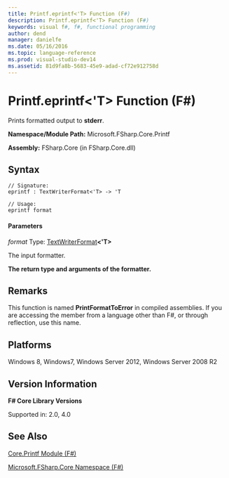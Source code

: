 ```yaml
---
title: Printf.eprintf<'T> Function (F#)
description: Printf.eprintf<'T> Function (F#)
keywords: visual f#, f#, functional programming
author: dend
manager: danielfe
ms.date: 05/16/2016
ms.topic: language-reference
ms.prod: visual-studio-dev14
ms.assetid: 81d9fa8b-5683-45e9-adad-cf72e912758d 
---
```


# Printf.eprintf<'T> Function (F#)

Prints formatted output to **stderr**.

**Namespace/Module Path:** Microsoft.FSharp.Core.Printf

**Assembly:** FSharp.Core (in FSharp.Core.dll)


## Syntax

```
// Signature:
eprintf : TextWriterFormat<'T> -> 'T

// Usage:
eprintf format
```

#### Parameters
*format*
Type: [TextWriterFormat](https://msdn.microsoft.com/library/2080c4a5-7bdd-4a01-8e01-10b498af92de)**&lt;'T&gt;**


The input formatter.



**The return type and arguments of the formatter.**
## Remarks
This function is named **PrintFormatToError** in compiled assemblies. If you are accessing the member from a language other than F#, or through reflection, use this name.


## Platforms
Windows 8, Windows7, Windows Server 2012, Windows Server 2008 R2


## Version Information
**F# Core Library Versions**

Supported in: 2.0, 4.0




## See Also
[Core.Printf Module &#40;F&#35;&#41;](Core.Printf-Module-%5BFSharp%5D.md)

[Microsoft.FSharp.Core Namespace &#40;F&#35;&#41;](Microsoft.FSharp.Core-Namespace-%5BFSharp%5D.md)

